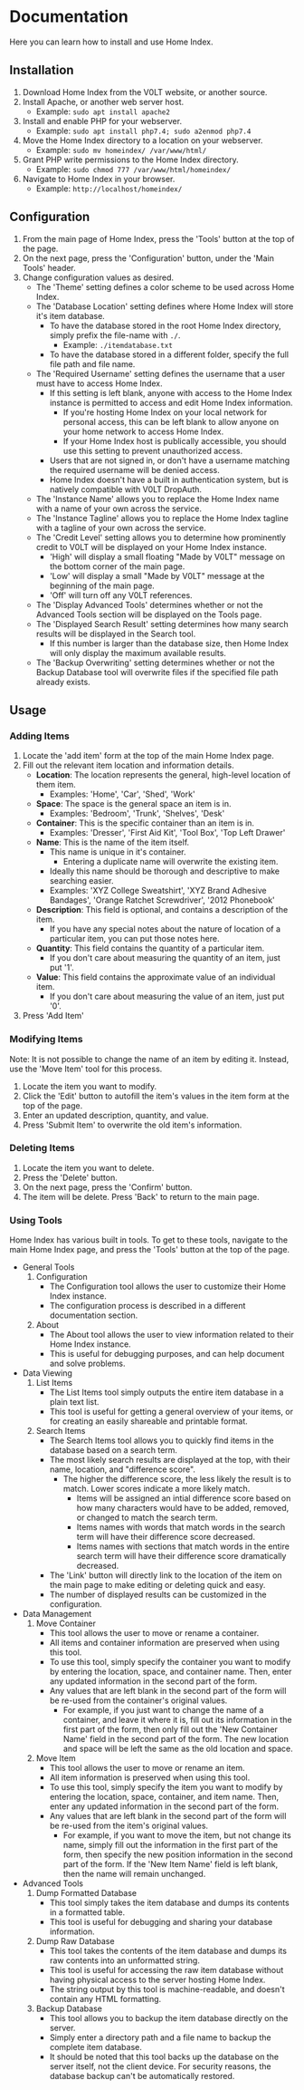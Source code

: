 # Documentation

Here you can learn how to install and use Home Index.


## Installation

1. Download Home Index from the V0LT website, or another source.
2. Install Apache, or another web server host.
    - Example: `sudo apt install apache2`
3. Install and enable PHP for your webserver.
    - Example: `sudo apt install php7.4; sudo a2enmod php7.4`
4. Move the Home Index directory to a location on your webserver.
    - Example: `sudo mv homeindex/ /var/www/html/`
5. Grant PHP write permissions to the Home Index directory.
    - Example: `sudo chmod 777 /var/www/html/homeindex/`
6. Navigate to Home Index in your browser.
    - Example: `http://localhost/homeindex/`


## Configuration

1. From the main page of Home Index, press the 'Tools' button at the top of the page.
2. On the next page, press the 'Configuration' button, under the 'Main Tools' header.
3. Change configuration values as desired.
    - The 'Theme' setting defines a color scheme to be used across Home Index.
    - The 'Database Location' setting defines where Home Index will store it's item database.
        - To have the database stored in the root Home Index directory, simply prefix the file-name with `./`.
            - Example: `./itemdatabase.txt`
        - To have the database stored in a different folder, specify the full file path and file name.
    - The 'Required Username' setting defines the username that a user must have to access Home Index.
        - If this setting is left blank, anyone with access to the Home Index instance is permitted to access and edit Home Index information.
            - If you're hosting Home Index on your local network for personal access, this can be left blank to allow anyone on your home network to access Home Index.
            - If your Home Index host is publically accessible, you should use this setting to prevent unauthorized access.
        - Users that are not signed in, or don't have a username matching the required username will be denied access.
        - Home Index doesn't have a built in authentication system, but is natively compatible with V0LT DropAuth.
    - The 'Instance Name' allows you to replace the Home Index name with a name of your own across the service.
    - The 'Instance Tagline' allows you to replace the Home Index tagline with a tagline of your own across the service.
    - The 'Credit Level' setting allows you to determine how prominently credit to V0LT will be displayed on your Home Index instance.
        - 'High' will display a small floating "Made by V0LT" message on the bottom corner of the main page.
        - 'Low' will display a small "Made by V0LT" message at the beginning of the main page.
        - 'Off' will turn off any V0LT references.
    - The 'Display Advanced Tools' determines whether or not the Advanced Tools section will be displayed on the Tools page.
    - The 'Displayed Search Result' setting determines how many search results will be displayed in the Search tool.
        - If this number is larger than the database size, then Home Index will only display the maximum available results.
    - The 'Backup Overwriting' setting determines whether or not the Backup Database tool will overwrite files if the specified file path already exists.


## Usage

### Adding Items

1. Locate the 'add item' form at the top of the main Home Index page.
2. Fill out the relevant item location and information details.
    - **Location**: The location represents the general, high-level location of them item.
        - Examples: 'Home', 'Car', 'Shed', 'Work'
    - **Space**: The space is the general space an item is in.
        - Examples: 'Bedroom', 'Trunk', 'Shelves', 'Desk'
    - **Container**: This is the specific container than an item is in.
        - Examples: 'Dresser', 'First Aid Kit', 'Tool Box', 'Top Left Drawer'
    - **Name**: This is the name of the item itself.
        - This name is unique in it's container.
            - Entering a duplicate name will overwrite the existing item.
        - Ideally this name should be thorough and descriptive to make searching easier.
        - Examples: 'XYZ College Sweatshirt', 'XYZ Brand Adhesive Bandages', 'Orange Ratchet Screwdriver', '2012 Phonebook'
    - **Description**: This field is optional, and contains a description of the item.
        - If you have any special notes about the nature of location of a particular item, you can put those notes here.
    - **Quantity**: This field contains the quantity of a particular item.
        - If you don't care about measuring the quantity of an item, just put '1'.
    - **Value**: This field contains the approximate value of an individual item.
        - If you don't care about measuring the value of an item, just put '0'.
3. Press 'Add Item'


### Modifying Items

Note: It is not possible to change the name of an item by editing it. Instead, use the 'Move Item' tool for this process.

1. Locate the item you want to modify.
2. Click the 'Edit' button to autofill the item's values in the item form at the top of the page.
3. Enter an updated description, quantity, and value.
4. Press 'Submit Item' to overwrite the old item's information.


### Deleting Items

1. Locate the item you want to delete.
2. Press the 'Delete' button.
3. On the next page, press the 'Confirm' button.
4. The item will be delete. Press 'Back' to return to the main page.


### Using Tools

Home Index has various built in tools. To get to these tools, navigate to the main Home Index page, and press the 'Tools' button at the top of the page.

- General Tools
    1. Configuration
        - The Configuration tool allows the user to customize their Home Index instance.
        - The configuration process is described in a different documentation section.
    2. About
        - The About tool allows the user to view information related to their Home Index instance.
        - This is useful for debugging purposes, and can help document and solve problems.
- Data Viewing
    1. List Items
        - The List Items tool simply outputs the entire item database in a plain text list.
        - This tool is useful for getting a general overview of your items, or for creating an easily shareable and printable format.
    2. Search Items
        - The Search Items tool allows you to quickly find items in the database based on a search term.
        - The most likely search results are displayed at the top, with their name, location, and "difference score".
            - The higher the difference score, the less likely the result is to match. Lower scores indicate a more likely match.
                - Items will be assigned an intial difference score based on how many characters would have to be added, removed, or changed to match the search term.
                - Items names with words that match words in the search term will have their difference score decreased.
                - Items names with sections that match words in the entire search term will have their difference score dramatically decreased.
        - The 'Link' button will directly link to the location of the item on the main page to make editing or deleting quick and easy.
        - The number of displayed results can be customized in the configuration.
- Data Management
    1. Move Container
        - This tool allows the user to move or rename a container.
        - All items and container information are preserved when using this tool.
        - To use this tool, simply specify the container you want to modify by entering the location, space, and container name. Then, enter any updated information in the second part of the form.
        - Any values that are left blank in the second part of the form will be re-used from the container's original values.
            - For example, if you just want to change the name of a container, and leave it where it is, fill out its information in the first part of the form, then only fill out the 'New Container Name' field in the second part of the form. The new location and space will be left the same as the old location and space.
    2. Move Item
        - This tool allows the user to move or rename an item.
        - All item information is preserved when using this tool.
        - To use this tool, simply specify the item you want to modify by entering the location, space, container, and item name. Then, enter any updated information in the second part of the form.
        - Any values that are left blank in the second part of the form will be re-used from the item's original values.
            - For example, if you want to move the item, but not change its name, simply fill out the information in the first part of the form, then specify the new position information in the second part of the form. If the 'New Item Name' field is left blank, then the name will remain unchanged.
- Advanced Tools
    1. Dump Formatted Database
        - This tool simply takes the item database and dumps its contents in a formatted table.
        - This tool is useful for debugging and sharing your database information.
    2. Dump Raw Database
        - This tool takes the contents of the item database and dumps its raw contents into an unformatted string.
        - This tool is useful for accessing the raw item database without having physical access to the server hosting Home Index.
        - The string output by this tool is machine-readable, and doesn't contain any HTML formatting.
    3. Backup Database
        - This tool allows you to backup the item database directly on the server.
        - Simply enter a directory path and a file name to backup the complete item database.
        - It should be noted that this tool backs up the database on the server itself, not the client device. For security reasons, the database backup can't be automatically restored.
